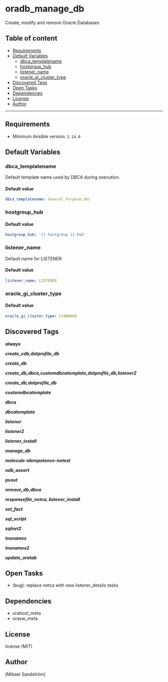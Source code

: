 # oradb_manage_db

Create, modify and remove Oracle Databases

## Table of content

- [Requirements](#requirements)
- [Default Variables](#default-variables)
  - [dbca_templatename](#dbca_templatename)
  - [hostgroup_hub](#hostgroup_hub)
  - [listener_name](#listener_name)
  - [oracle_gi_cluster_type](#oracle_gi_cluster_type)
- [Discovered Tags](#discovered-tags)
- [Open Tasks](#open-tasks)
- [Dependencies](#dependencies)
- [License](#license)
- [Author](#author)

---

## Requirements

- Minimum Ansible version: `2.14.0`

## Default Variables

### dbca_templatename

Default template name used by DBCA during execution.

#### Default value

```YAML
dbca_templatename: General_Purpose.dbc
```

### hostgroup_hub

#### Default value

```YAML
hostgroup_hub: '{{ hostgroup }}-hub'
```

### listener_name

Default name for LISTENER

#### Default value

```YAML
listener_name: LISTENER
```

### oracle_gi_cluster_type

#### Default value

```YAML
oracle_gi_cluster_type: STANDARD
```

## Discovered Tags

**_always_**

**_create_cdb,dotprofile_db_**

**_create_db_**

**_create_db,dbca,customdbcatemplate,dotprofile_db,listener2_**

**_create_db,dotprofile_db_**

**_customdbcatemplate_**

**_dbca_**

**_dbcatemplate_**

**_listener_**

**_listener2_**

**_listener_install_**

**_manage_db_**

**_molecule-idempotence-notest_**

**_odb_assert_**

**_psout_**

**_remove_db,dbca_**

**_responsefile_netca, listener_install_**

**_set_fact_**

**_sql_script_**

**_sqlnet2_**

**_tnsnames_**

**_tnsnames2_**

**_update_oratab_**

## Open Tasks

- (bug): replace netca with new listener_details tasks

## Dependencies

- orahost_meta
- orasw_meta

## License

license (MIT)

## Author

[Mikael Sandström]

